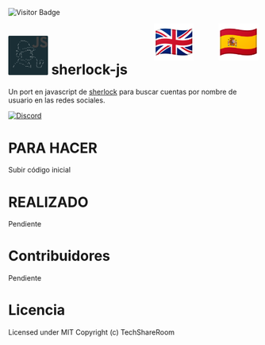 ﻿![Visitor Badge](https://visitor-badge.laobi.icu/badge?page_id=techshareroom.sherlock-js)

<a href="https://github.com/techshareroom/sherlock-js/blob/main/READMEesES.md" target="_blank"><img src="https://raw.githubusercontent.com/techshareroom/sherlock-js/main/images/languages/spain.png" width="80" img align="right"></a>
<a href="https://github.com/techshareroom/sherlock-js" target="_blank"><img src="https://raw.githubusercontent.com/techshareroom/sherlock-js/main/images/languages/united-kingdom.png" width="80" style="vertical-align:middle;margin:0px 50px" img align="right"></a>

<img src="https://raw.githubusercontent.com/techshareroom/sherlock-js/main/images/sherlock-js.png" width="80"> sherlock-js
=============================================

Un port en javascript de [sherlock](https://github.com/sherlock-project/sherlock) para buscar cuentas por nombre de usuario en las redes sociales.

[![Discord](https://discordapp.com/api/guilds/750051000664064141/widget.png)](https://discord.gg/wfm7Jrj)

# PARA HACER

Subir código inicial

# REALIZADO

Pendiente

# Contribuidores

Pendiente

# Licencia
Licensed under MIT Copyright (c) TechShareRoom